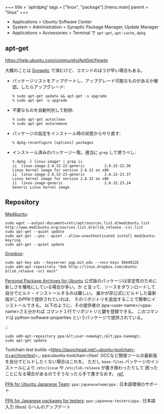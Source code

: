 +++
title = 'apt/dpkg'
tags = ["linux", "package"]
[menu.main]
  parent = "linux"
+++

-   Applications &gt; Ubuntu Software Center
-   System &gt; Administration &gt; Synaptic Package Manager, Update Manager
-   Applications &gt; Accessories &gt; Terminal で `apt-get`, `apt-cache`, `dpkg`

## apt-get

<https://help.ubuntu.com/community/AptGet/Howto>

大概のことは [Synaptic](https://help.ubuntu.com/community/SynapticHowto) で済むけど、コマンドのほうが早い場合もある。

-   パッケージリストをアップデートし、アップグレード可能なものがあるか確認。したらアップグレード:

        % sudo apt-get update && apt-get -s upgrade
        % sudo apt-get -u upgrade

-   不要なものを自動判別して削除:

        % sudo apt-get autoclean
        % sudo apt-get autoremove

-   パッケージの設定をインストール時の状態からやり直す:

        % dpkg-reconfigure [options] packages

-   インストール済みのパッケージ一覧。適当に `grep` して使うべし:

        % dpkg -l linux-image* | grep ii
        ii  linux-image-2.6.32-22-generic         2.6.32-22.36                                        Linux kernel image for version 2.6.32 on x86
        ii  linux-image-2.6.32-23-generic         2.6.32-23.37                                        Linux kernel image for version 2.6.32 on x86
        ii  linux-image-generic                   2.6.32.23.24                                        Generic Linux kernel image

## Repository

[Medibuntu](http://medibuntu.org/):

    sudo wget --output-document=/etc/apt/sources.list.d/medibuntu.list http://www.medibuntu.org/sources.list.d/$(lsb_release -cs).list
    sudo apt-get --quiet update
    sudo apt-get --yes --quiet --allow-unauthenticated install medibuntu-keyring
    sudo apt-get --quiet update

[Dropbox](http://dropbox.com/):

    sudo apt-key adv --keyserver pgp.mit.edu --recv-keys 5044912E
    sudo add-apt-repository "deb http://linux.dropbox.com/ubuntu $(lsb_release -sc) main"

[Personal Package Archives for Ubuntu](https://launchpad.net/ubuntu/+ppas)
公式版のパッケージは安定性のために新しさを犠牲にしている場合が多い。か
と言って、ソースをダウンロードして自分でビルド・インストールするのは難しい。
誰かが非公式にビルドした最新版がこのPPAで提供されていれば、
そのリポジトリを追加することで簡単にインストールできる。
以下のように、その提供者の\`ppa:&lt;user-name&gt;/&lt;ppa-name&gt;さえ分かれば
コマンド１行でリポジトリと鍵を登録できる。
このコマンドは python-software-properties というパッケージで提供されている。

::

    sudo add-apt-repository ppa:&lt;user-name&gt;/&lt;ppa-name&gt;
    sudo apt-get update

Toolchain test builds &lt;<https://launchpad.net/~ubuntu-toolchain-r/+archive/test>&gt;\_: ppa:ubuntu-toolchain-r/test\`
GCCなど開発ツールの最新版を自分でビルドしたくない場合はこれを。
ただし `base-files` パッケージのインストールにより
`/etc/issue` や `/etc/lsb-release` が書き換わったりして
困ったことになる場合があるのでそうなったら手で書きなおす。
[ref.](http://askubuntu.com/questions/126498/ubuntu-12-04-reports-itself-as-quantal)

[PPA for Ubuntu Japanese Team](https://launchpad.net/~japaneseteam/+archive/ppa/): `ppa:japaneseteam/ppa`
:   日本語環境のサポート

[PPA for Japanese packages for testers](https://launchpad.net/~japanese-testers/+archive/ppa): `ppa:japanese-testers/ppa`
:   日本語入力 (ibus) らへんのアップデート
